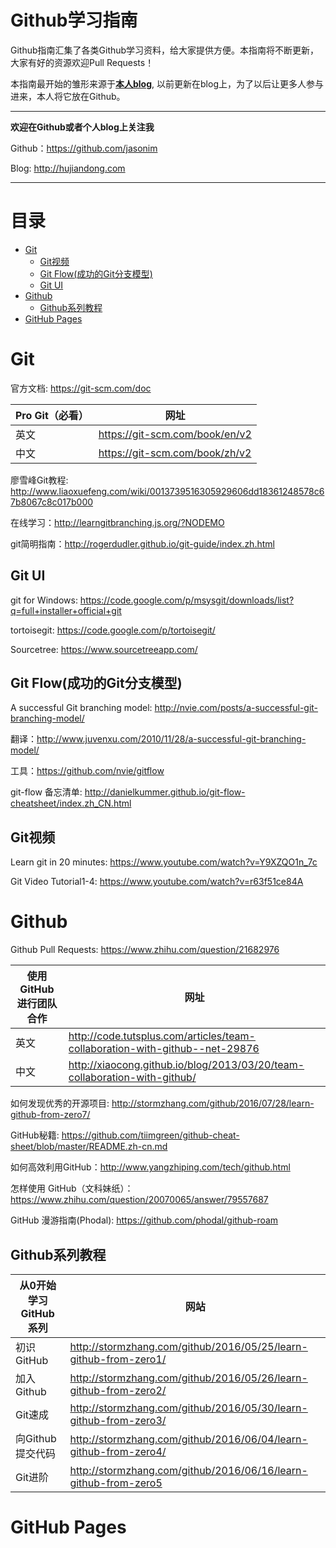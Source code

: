 # Github学习指南
Github指南汇集了各类Github学习资料，给大家提供方便。本指南将不断更新，大家有好的资源欢迎Pull Requests！

本指南最开始的雏形来源于[**本人blog**](http://hujiandong.com), 以前更新在blog上，为了以后让更多人参与进来，本人将它放在Github。

------
**欢迎在Github或者个人blog上关注我**

Github：<https://github.com/jasonim>

Blog: <http://hujiandong.com>

------
# 目录
- [Git](#git)
  - [Git视频](#git视频)
  - [Git Flow(成功的Git分支模型)](#git-flow成功的git分支模型)
  - [Git UI](#git-ui)
- [Github](#github)
  - [Github系列教程](#github系列教程)
 - [GitHub Pages](#github-pages)

# Git
官方文档: <https://git-scm.com/doc>

|Pro Git（必看）|网址|
|-----|------|
|英文|https://git-scm.com/book/en/v2|
|中文|https://git-scm.com/book/zh/v2|

廖雪峰Git教程: <http://www.liaoxuefeng.com/wiki/0013739516305929606dd18361248578c67b8067c8c017b000>

在线学习：http://learngitbranching.js.org/?NODEMO

git简明指南：http://rogerdudler.github.io/git-guide/index.zh.html

## Git UI
git for Windows: https://code.google.com/p/msysgit/downloads/list?q=full+installer+official+git

tortoisegit: https://code.google.com/p/tortoisegit/

Sourcetree: https://www.sourcetreeapp.com/

## Git Flow(成功的Git分支模型)
A successful Git branching model: http://nvie.com/posts/a-successful-git-branching-model/

翻译：http://www.juvenxu.com/2010/11/28/a-successful-git-branching-model/

工具：https://github.com/nvie/gitflow

git-flow 备忘清单: http://danielkummer.github.io/git-flow-cheatsheet/index.zh_CN.html

## Git视频
Learn git in 20 minutes: <https://www.youtube.com/watch?v=Y9XZQO1n_7c>

Git Video Tutorial1-4: <https://www.youtube.com/watch?v=r63f51ce84A>

# Github
Github Pull Requests: <https://www.zhihu.com/question/21682976>

|使用GitHub进行团队合作|网址|
|------|-----|
|英文| <http://code.tutsplus.com/articles/team-collaboration-with-github--net-29876>|
|中文| <http://xiaocong.github.io/blog/2013/03/20/team-collaboration-with-github/>|

如何发现优秀的开源项目: <http://stormzhang.com/github/2016/07/28/learn-github-from-zero7/>

GitHub秘籍: <https://github.com/tiimgreen/github-cheat-sheet/blob/master/README.zh-cn.md>

如何高效利用GitHub：http://www.yangzhiping.com/tech/github.html

怎样使用 GitHub（文科妹纸）：https://www.zhihu.com/question/20070065/answer/79557687

GitHub 漫游指南(Phodal): https://github.com/phodal/github-roam

## Github系列教程
|从0开始学习 GitHub 系列|网站|
|----|---|
|初识 GitHub|<http://stormzhang.com/github/2016/05/25/learn-github-from-zero1/>|
|加入Github|<http://stormzhang.com/github/2016/05/26/learn-github-from-zero2/>|
|Git速成|<http://stormzhang.com/github/2016/05/30/learn-github-from-zero3/>|
|向Github提交代码|<http://stormzhang.com/github/2016/06/04/learn-github-from-zero4/>|
|Git进阶|<http://stormzhang.com/github/2016/06/16/learn-github-from-zero5>|

# GitHub Pages
